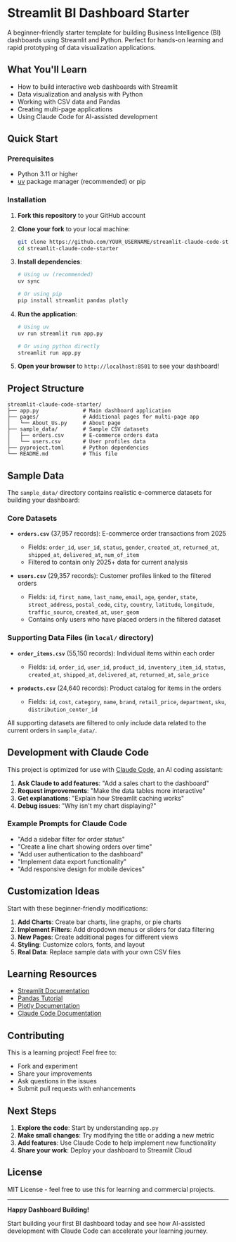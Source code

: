 # Streamlit BI Dashboard Starter

A beginner-friendly starter template for building Business Intelligence (BI) dashboards using Streamlit and Python. Perfect for hands-on learning and rapid prototyping of data visualization applications.

## What You'll Learn

- How to build interactive web dashboards with Streamlit
- Data visualization and analysis with Python
- Working with CSV data and Pandas
- Creating multi-page applications
- Using Claude Code for AI-assisted development

## Quick Start

### Prerequisites

- Python 3.11 or higher
- [uv](https://docs.astral.sh/uv/) package manager (recommended) or pip

### Installation

1. **Fork this repository** to your GitHub account
2. **Clone your fork** to your local machine:

   ```bash
   git clone https://github.com/YOUR_USERNAME/streamlit-claude-code-starter.git
   cd streamlit-claude-code-starter
   ```

3. **Install dependencies**:

   ```bash
   # Using uv (recommended)
   uv sync

   # Or using pip
   pip install streamlit pandas plotly
   ```

4. **Run the application**:

   ```bash
   # Using uv
   uv run streamlit run app.py

   # Or using python directly
   streamlit run app.py
   ```

5. **Open your browser** to `http://localhost:8501` to see your dashboard!

## Project Structure

```
streamlit-claude-code-starter/
├── app.py              # Main dashboard application
├── pages/              # Additional pages for multi-page app
│   └── About_Us.py     # About page
├── sample_data/        # Sample CSV datasets
│   ├── orders.csv      # E-commerce orders data
│   └── users.csv       # User profiles data
├── pyproject.toml      # Python dependencies
└── README.md           # This file
```

## Sample Data

The `sample_data/` directory contains realistic e-commerce datasets for building your dashboard:

### Core Datasets

- **`orders.csv`** (37,957 records): E-commerce order transactions from 2025
  - Fields: `order_id`, `user_id`, `status`, `gender`, `created_at`, `returned_at`, `shipped_at`, `delivered_at`, `num_of_item`
  - Filtered to contain only 2025+ data for current analysis

- **`users.csv`** (29,357 records): Customer profiles linked to the filtered orders
  - Fields: `id`, `first_name`, `last_name`, `email`, `age`, `gender`, `state`, `street_address`, `postal_code`, `city`, `country`, `latitude`, `longitude`, `traffic_source`, `created_at`, `user_geom`
  - Contains only users who have placed orders in the filtered dataset

### Supporting Data Files (in `local/` directory)

- **`order_items.csv`** (55,150 records): Individual items within each order
  - Fields: `id`, `order_id`, `user_id`, `product_id`, `inventory_item_id`, `status`, `created_at`, `shipped_at`, `delivered_at`, `returned_at`, `sale_price`
  
- **`products.csv`** (24,640 records): Product catalog for items in the orders
  - Fields: `id`, `cost`, `category`, `name`, `brand`, `retail_price`, `department`, `sku`, `distribution_center_id`

All supporting datasets are filtered to only include data related to the current orders in `sample_data/`.

## Development with Claude Code

This project is optimized for use with [Claude Code](https://claude.ai/code), an AI coding assistant:

1. **Ask Claude to add features**: "Add a sales chart to the dashboard"
2. **Request improvements**: "Make the data tables more interactive"
3. **Get explanations**: "Explain how Streamlit caching works"
4. **Debug issues**: "Why isn't my chart displaying?"

### Example Prompts for Claude Code

- "Add a sidebar filter for order status"
- "Create a line chart showing orders over time"
- "Add user authentication to the dashboard"
- "Implement data export functionality"
- "Add responsive design for mobile devices"

## Customization Ideas

Start with these beginner-friendly modifications:

1. **Add Charts**: Create bar charts, line graphs, or pie charts
2. **Implement Filters**: Add dropdown menus or sliders for data filtering
3. **New Pages**: Create additional pages for different views
4. **Styling**: Customize colors, fonts, and layout
5. **Real Data**: Replace sample data with your own CSV files

## Learning Resources

- [Streamlit Documentation](https://docs.streamlit.io/)
- [Pandas Tutorial](https://pandas.pydata.org/docs/user_guide/10min.html)
- [Plotly Documentation](https://plotly.com/python/)
- [Claude Code Documentation](https://docs.anthropic.com/en/docs/claude-code)

## Contributing

This is a learning project! Feel free to:

- Fork and experiment
- Share your improvements
- Ask questions in the issues
- Submit pull requests with enhancements

## Next Steps

1. **Explore the code**: Start by understanding `app.py`
2. **Make small changes**: Try modifying the title or adding a new metric
3. **Add features**: Use Claude Code to help implement new functionality
4. **Share your work**: Deploy your dashboard to Streamlit Cloud

## License

MIT License - feel free to use this for learning and commercial projects.

---

**Happy Dashboard Building!**

Start building your first BI dashboard today and see how AI-assisted development with Claude Code can accelerate your learning journey.
